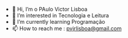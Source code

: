 - 👋 Hi, I’m  o PAulo Victor Lisboa
- 👀 I’m interested in  Tecnologia e Leitura
- 🌱 I’m currently learning  Programação
- 📫 How to reach me : pvjrlisboa@gmail.com

<!---
paulovjr/paulovjr is a ✨ special ✨ repository because its `README.md` (this file) appears on your GitHub profile.
You can click the Preview link to take a look at your changes.
--->
